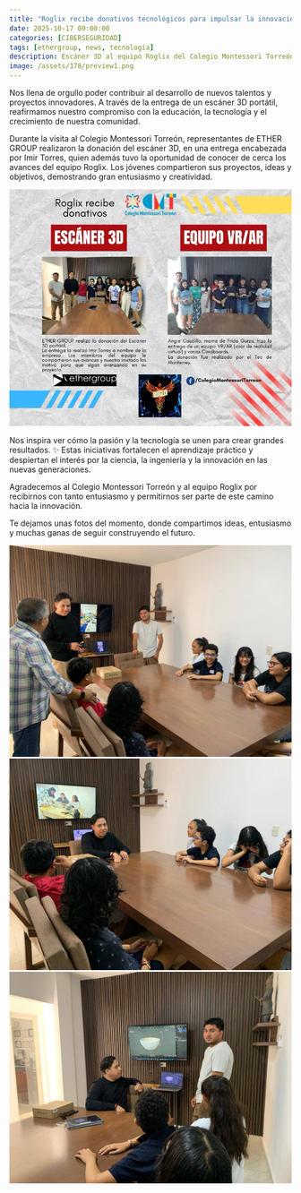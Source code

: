 ```yaml
---
title: "Roglix recibe donativos tecnológicos para impulsar la innovación educativa"
date: 2025-10-17 09:00:00 
categories: [CIBERSEGURIDAD]
tags: [ethergroup, news, tecnología]
description: Escáner 3D al equipo Roglix del Colegio Montessori Torreón, reafirmamos nuestro compromiso con el impulso a nuevos talentos y proyectos innovadores.
image: /assets/178/preview1.png
---
```


Nos llena de orgullo poder contribuir al desarrollo de nuevos talentos y proyectos innovadores.
A través de la entrega de un escáner 3D portátil, reafirmamos nuestro compromiso con la educación, la tecnología y el crecimiento de nuestra comunidad.

Durante la visita al Colegio Montessori Torreón, representantes de ETHER GROUP realizaron la donación del escáner 3D, en una entrega encabezada por Imir Torres, quien además tuvo la oportunidad de conocer de cerca los avances del equipo Roglix. Los jóvenes compartieron sus proyectos, ideas y objetivos, demostrando gran entusiasmo y creatividad.

![Imagen 01](/assets/178/178-01.jpg)

Nos inspira ver cómo la pasión y la tecnología se unen para crear grandes resultados. ✨
Estas iniciativas fortalecen el aprendizaje práctico y despiertan el interés por la ciencia, la ingeniería y la innovación en las nuevas generaciones.

Agradecemos al Colegio Montessori Torreón y al equipo Roglix por recibirnos con tanto entusiasmo y permitirnos ser parte de este camino hacia la innovación.

Te dejamos unas fotos del momento, donde compartimos ideas, entusiasmo y muchas ganas de seguir construyendo el futuro.

<img src="/assets/178/178-02.jpg" alt="Entrega del escáner 3D" style="width:500;">
<img src="/assets/178/178-03.jpg" alt="Equipo Roglix" style="width:500;">
<img src="/assets/178/178-04.jpg" alt="Entrega del escáner 3D" style="width:500;">
